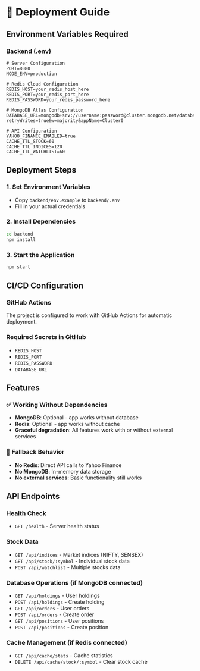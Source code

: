 # 🚀 Deployment Guide

## Environment Variables Required

### Backend (.env)
```env
# Server Configuration
PORT=8080
NODE_ENV=production

# Redis Cloud Configuration
REDIS_HOST=your_redis_host_here
REDIS_PORT=your_redis_port_here
REDIS_PASSWORD=your_redis_password_here

# MongoDB Atlas Configuration
DATABASE_URL=mongodb+srv://username:password@cluster.mongodb.net/database?retryWrites=true&w=majority&appName=Cluster0

# API Configuration
YAHOO_FINANCE_ENABLED=true
CACHE_TTL_STOCK=60
CACHE_TTL_INDICES=120
CACHE_TTL_WATCHLIST=60
```

## Deployment Steps

### 1. Set Environment Variables
- Copy `backend/env.example` to `backend/.env`
- Fill in your actual credentials

### 2. Install Dependencies
```bash
cd backend
npm install
```

### 3. Start the Application
```bash
npm start
```

## CI/CD Configuration

### GitHub Actions
The project is configured to work with GitHub Actions for automatic deployment.

### Required Secrets in GitHub
- `REDIS_HOST`
- `REDIS_PORT` 
- `REDIS_PASSWORD`
- `DATABASE_URL`

## Features

### ✅ Working Without Dependencies
- **MongoDB**: Optional - app works without database
- **Redis**: Optional - app works without cache
- **Graceful degradation**: All features work with or without external services

### 🔧 Fallback Behavior
- **No Redis**: Direct API calls to Yahoo Finance
- **No MongoDB**: In-memory data storage
- **No external services**: Basic functionality still works

## API Endpoints

### Health Check
- `GET /health` - Server health status

### Stock Data
- `GET /api/indices` - Market indices (NIFTY, SENSEX)
- `GET /api/stock/:symbol` - Individual stock data
- `POST /api/watchlist` - Multiple stocks data

### Database Operations (if MongoDB connected)
- `GET /api/holdings` - User holdings
- `POST /api/holdings` - Create holding
- `GET /api/orders` - User orders
- `POST /api/orders` - Create order
- `GET /api/positions` - User positions
- `POST /api/positions` - Create position

### Cache Management (if Redis connected)
- `GET /api/cache/stats` - Cache statistics
- `DELETE /api/cache/stock/:symbol` - Clear stock cache
